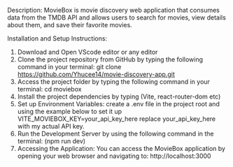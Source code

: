 Description: 
MovieBox is movie discovery web application that consumes data from the TMDB API and allows users to search for movies, view details about them, and save their favorite movies.

Installation and Setup Instructions:
1. Download and Open VScode editor or any editor
2. Clone the project repository from GitHub by typing the following command in your terminal: git clone https://github.com/Yhucee14/movie-discovery-app.git
3. Access the project folder by typing the following command in your terminal: cd moviebox 
4. Install the project dependencies by typing (Vite, react-router-dom etc)
5. Set up Environment Variables: create a .env file in the project root and using the example below to set it up
   VITE_MOVIEBOX_KEY=your_api_key_here
   replace your_api_key_here with my actual API key.
6. Run the Development Server by using the following command in the terminal: (npm run dev)
7. Accessing the Application: You can access the MovieBox application by opening your web browser and navigating to:  http://localhost:3000




 
 
